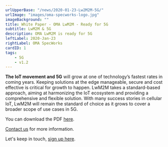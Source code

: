 ```yaml
---
urlUpperBase: "/news/2020-01-23-Lw2M2M-5G/"
urlImage: "images/oma-specworks-logo.jpg"
imageBackground: ""
title: White Paper - OMA LwM2M - Ready for 5G
subtitle: LwM2M & 5G
description: OMA LwM2M is ready for 5G
leftLabel: 2020-Jan-23
rightLabel: OMA SpecWorks
cardID: 1
tags: 
    - 5G
    - v1.2
---
```


<b>The IoT movement and 5G</b> will grow at one of technology’s fastest rates in coming years. Keeping solutions at the edge manageable, secure and cost effective is critical for growth to happen. LwM2M takes a standard-based approach, aiming at harmonizing the IoT ecosystem and providing a comprehensive and flexible solution. With many success stories in cellular IoT, LwM2M will remain the standard of choice as it grows to cover a broader scope of use cases in 5G.
<!--more-->
You can download the PDF [here](https://omaspecworks.org/wp-content/uploads/2020/01/Whitepaper-11.12.19.pdf).

[Contact us](https://omaspecworks.org/contact-us/) for more information.

Let's keep in touch, [sign up here](https://signup.e2ma.net/signup/1886842/1798794/).


